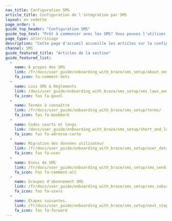 ```yaml
---
nav_title: Configuration SMS
article_title: Configuration de l'intégration par SMS
layout: en vedette
page_order: 6
guide_top_header: "Configuration SMS"
guide_top_text: "Prêt à commencer avec les SMS? Vous pouvez l'utiliser dans nos campagnes ou dans nos outils Canvas . Mais, d'abord, vous devriez probablement vous mettre en place et apprendre à connaître SMS avec Braze..."
page_type: atterrissage
description: "Cette page d'accueil accueille les articles sur la configuration des SMS. Ici vous pouvez trouver des ressources sur la création de messages SMS, les lois et règlements SMS, les termes à connaître, et plus."
channel: SMS
guide_featured_title: "Articles de la section"
guide_featured_list:
  - 
    name: À propos des SMS
    link: /fr/docs/user_guide/onboarding_with_braze/sms_setup/about_sms/
    fa_icon: fa-comment-dots
  - 
    name: Lois SMS & Règlements
    link: /docs/user_guide/onboarding_with_braze/sms_setup/sms_laws_and_regulations/
    fa_icon: fas fa-gavel
  - 
    name: Termes à connaître
    link: /fr/docs/user_guide/onboarding_with_braze/sms_setup/terms/
    fa_icon: fas fa-bookmark
  - 
    name: Codes courts et longs
    link: /docs/user_guide/onboarding_with_braze/sms_setup/short_and_long_codes/
    fa_icon: fas fa-adresse-carte
  - 
    name: Migration des données utilisateur
    link: /fr/docs/user_guide/onboarding_with_braze/sms_setup/user_data_migration/
    fa_icon: fas fa-user
  - 
    name: Envoi de SMS
    link: /fr/docs/user_guide/onboarding_with_braze/sms_setup/sms_sending/
    fa_icon: Fas fa-comment-alt
  - 
    name: Groupes d'abonnement SMS
    link: /fr/docs/user_guide/onboarding_with_braze/sms_setup/sms_subscription_groups/
    fa_icon: fas fa-users
  - 
    name: Étapes suivantes.
    link: /fr/docs/user_guide/onboarding_with_braze/sms_setup/next_steps/
    fa_icon: fas fa-forward
---
```


<br>


